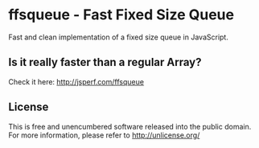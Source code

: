 ffsqueue - Fast Fixed Size Queue
================================

Fast and clean implementation of a fixed size queue in JavaScript.

Is it really faster than a regular Array?
-----------------------------------------

Check it here: <http://jsperf.com/ffsqueue>

License
-------

This is free and unencumbered software released into the public domain. For more information, please
refer to <http://unlicense.org/>
